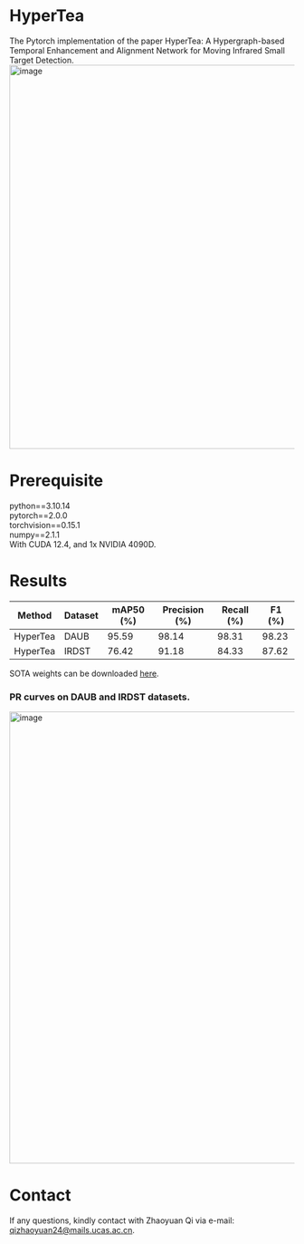 # HyperTea
The Pytorch implementation of the paper HyperTea: A Hypergraph-based Temporal Enhancement and Alignment Network for Moving Infrared Small Target Detection.
<img width="1958" height="678" alt="image" src="https://github.com/user-attachments/assets/f4081780-c4df-4249-ae78-24d5cfc77fec" />

# Prerequisite
python==3.10.14  
pytorch==2.0.0  
torchvision==0.15.1  
numpy==2.1.1  
With CUDA 12.4, and 1x NVIDIA 4090D.

# Results
| Method | Dataset | mAP50 (%) | Precision (%) | Recall (%) | F1 (%) |
|--------|---------|-----------|---------------|------------|--------|
| HyperTea | DAUB    | 95.59     | 98.14         | 98.31      | 98.23  |
| HyperTea | IRDST   | 76.42     | 91.18         | 84.33      | 87.62  |  

SOTA weights can be downloaded [here](https://pan.baidu.com/s/18BezWbztMub-GcMmIm1ZuQ?pwd=2025).
### PR curves on DAUB and IRDST datasets.
<img width="521" height="798" alt="image" src="https://github.com/user-attachments/assets/679e921f-b620-49eb-83a3-641c746a68ae" />

# Contact
If any questions, kindly contact with Zhaoyuan Qi via e-mail: qizhaoyuan24@mails.ucas.ac.cn.

